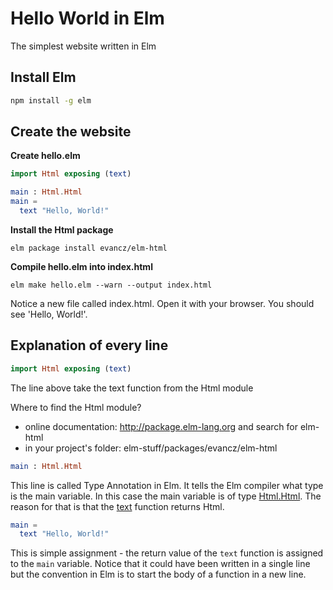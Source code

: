 # Hello World in Elm

The simplest website written in Elm

## Install Elm
```bash
npm install -g elm
```

## Create the website

**Create hello.elm**

``` elm
import Html exposing (text)

main : Html.Html
main =
  text "Hello, World!"
```

**Install the Html package**
```
elm package install evancz/elm-html
```

**Compile hello.elm into index.html**
```
elm make hello.elm --warn --output index.html
```

Notice a new file called index.html. Open it with your browser. You should see 'Hello, World!'.

## Explanation of every line

```elm
import Html exposing (text)
```
The line above take the text function from the Html module

Where to find the Html module?
* online documentation: http://package.elm-lang.org and search for elm-html
* in your project's folder: elm-stuff/packages/evancz/elm-html

```elm
main : Html.Html
```
This line is called Type Annotation in Elm. It tells the Elm compiler what type is the main variable. In this case the main variable is of type [Html.Html](http://package.elm-lang.org/packages/evancz/elm-html/4.0.2/Html#Html). The reason for that is that the [text](http://package.elm-lang.org/packages/evancz/elm-html/4.0.2/Html#text) function returns Html.

```elm
main =
  text "Hello, World!"
```
This is simple assignment - the return value of the `text` function is assigned to the `main` variable.
Notice that it could have been written in a single line but the convention in Elm is to start the body of a function in a new line.


